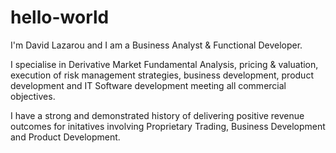 # hello-world

I'm David Lazarou and I am a Business Analyst & Functional Developer.

I specialise in Derivative Market Fundamental Analysis, pricing & valuation, execution of risk management strategies, business development, product development and IT Software development meeting all commercial objectives.

I have a strong and demonstrated history of delivering positive revenue outcomes for initatives involving Proprietary Trading, Business Development and Product Development.

  

  
